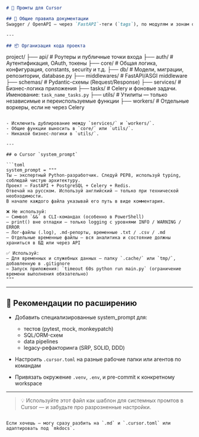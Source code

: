 ```markdown
# 🧠 Промты для Cursor

## 📘 Общие правила документации
Swagger / OpenAPI — через `FastAPI`-теги (`tags`), по модулям и зонам ответственности.

---

## 📦 Организация кода проекта

```

project/
├── api/            # Роутеры и публичные точки входа
├── auth/           # Аутентификация, OAuth, токены
├── core/           # Общая логика, конфигурация, constants, security и т.д.
├── db/             # Модели, миграции, репозитории, database.py
├── middlewares/    # FastAPI/ASGI middleware
├── schemas/        # Pydantic-схемы (Request/Response)
├── services/       # Бизнес-логика приложения
├── tasks/          # Celery и фоновые задачи. Именование: `task_name_tasks.py`
├── utils/          # Утилиты — только независимые и переиспользуемые функции
├── workers/        # Отдельные воркеры, если не через Celery

````

- Исключить дублирование между `services/` и `workers/`.
- Общие функции выносить в `core/` или `utils/`.
- Никакой бизнес-логики в `utils/`.

---

## ⚙️ Cursor `system_prompt`

```toml
system_prompt = """
Ты — экспертный Python-разработчик. Следуй PEP8, используй typing, соблюдай чистую архитектуру.
Проект — FastAPI + PostgreSQL + Celery + Redis.
Отвечай на русском. Используй английский — только при технической необходимости.
В начале каждого файла указывай его путь в виде комментария.

❌ Не используй:
– Символ `&&` в CLI-командах (особенно в PowerShell)
– print() вне отладки — только logging с уровнями INFO / WARNING / ERROR
– Лог-файлы (.log), .md-репорты, временные .txt / .csv / .md
– Отдельные временные файлы — вся аналитика и состояние должны храниться в БД или через API

✅ Используй:
– Для временных и служебных данных — папку `.cache/` или `tmp/`, добавленную в .gitignore
– Запуск приложения: `timeout 60s python run main.py` (ограничение времени выполнения обязательно)
"""
````

---

## 🧩 Рекомендации по расширению

* Добавить специализированные system\_prompt для:

  * тестов (pytest, mock, monkeypatch)
  * SQL/ORM-схем
  * data pipelines
  * legacy-рефакторинга (SRP, SOLID, DDD)
* Настроить `.cursor.toml` на разные рабочие папки или агентов по командам
* Привязать окружение `.venv`, `.env`, и pre-commit к конкретному workspace

---

> 💡 Используйте этот файл как шаблон для системных промтов в Cursor — и забудьте про разрозненные настройки.

```

Если хочешь — могу сразу разбить на `.md` и `.cursor.toml` или адаптировать под `mkdocs`.
```

